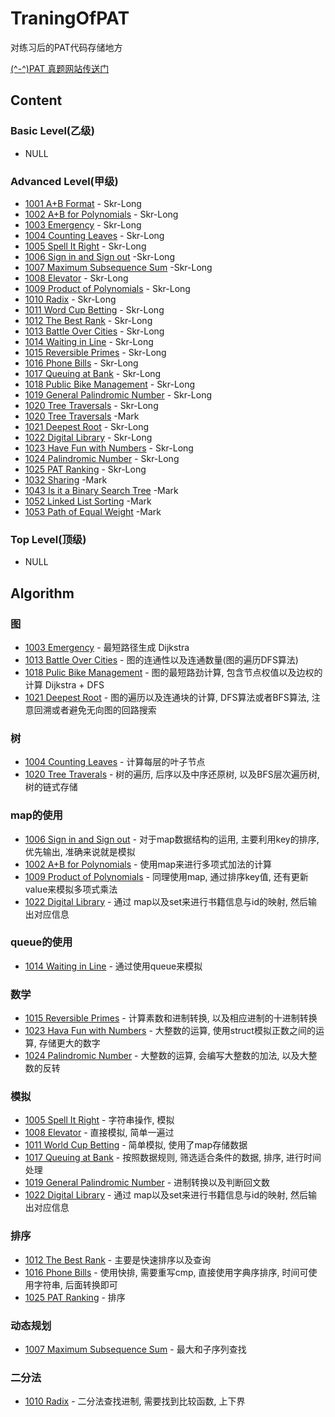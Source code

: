 # TraningOfPAT
对练习后的PAT代码存储地方

[(^-^)PAT 真题网站传送门](https://www.patest.cn/practice)

## Content

### Basic Level(乙级)

- NULL

### Advanced Level(甲级)

- [1001 A+B Format](./code/1001.md) - Skr-Long
- [1002 A+B for Polynomials](./code/1002.md) - Skr-Long
- [1003 Emergency](./code/1003.md) - Skr-Long
- [1004 Counting Leaves](./code/1004.md) - Skr-Long
- [1005 Spell It Right](./code/1005.md) - Skr-Long
- [1006 Sign in and Sign out](./code/1006.md) -Skr-Long
- [1007 Maximum Subsequence Sum](./code/1007.md) -Skr-Long
- [1008 Elevator](./code/1008.md) - Skr-Long
- [1009 Product of Polynomials](./code/1009.md) - Skr-Long
- [1010 Radix](./code/1010.md) - Skr-Long
- [1011 Word Cup Betting](./code/1010.md) - Skr-Long
- [1012 The Best Rank](./code/1012.md) - Skr-Long
- [1013 Battle Over Cities](./code/1013.md) - Skr-Long
- [1014 Waiting in Line](./code/1014.md) - Skr-Long
- [1015 Reversible Primes](./code/1015.md) - Skr-Long
- [1016 Phone Bills](./code/1016.md) - Skr-Long
- [1017 Queuing at Bank](./code/1017.md) - Skr-Long
- [1018 Public Bike Management](./code/1018.md) - Skr-Long
- [1019 General Palindromic Number](./code/1019.md) - Skr-Long
- [1020 Tree Traversals](./code/1020.md) - Skr-Long
- [1020 Tree Traversals](./code2/PAT_A1020.md) -Mark
- [1021 Deepest Root](./code/1021.md) - Skr-Long
- [1022 Digital Library](./code/1022.md) - Skr-Long
- [1023 Have Fun with Numbers](./code/1023.md) - Skr-Long
- [1024 Palindromic Number](./code/1024.md) - Skr-Long
- [1025 PAT Ranking](./code/1025.md) - Skr-Long
- [1032 Sharing](./code2/PAT_A1032.md) -Mark
- [1043 Is it a Binary Search Tree](./code2/PAT_A1043.md) -Mark
- [1052 Linked List Sorting](./code2/PAT_A1052.md) -Mark
- [1053 Path of Equal Weight](./code2/PAT_A1053.md) -Mark

### Top Level(顶级)

- NULL

## Algorithm

### 图

- [1003 Emergency](./code/1003.md) - 最短路径生成 Dijkstra
- [1013 Battle Over Cities](./code/1013.md) - 图的连通性以及连通数量(图的遍历DFS算法)
- [1018 Pulic Bike Management](./code/1018.md) - 图的最短路劲计算, 包含节点权值以及边权的计算 Dijkstra + DFS
- [1021 Deepest Root](./code/1021.md) - 图的遍历以及连通块的计算, DFS算法或者BFS算法, 注意回溯或者避免无向图的回路搜索

### 树

- [1004 Counting Leaves](./code/1004.md) - 计算每层的叶子节点
- [1020 Tree Traverals](./code/1020.md) - 树的遍历, 后序以及中序还原树, 以及BFS层次遍历树, 树的链式存储

### map的使用

- [1006 Sign in and Sign out](./code/1006.md) - 对于map数据结构的运用, 主要利用key的排序,优先输出, 准确来说就是模拟
- [1002 A+B for Polynomials](./code/1002.md) - 使用map来进行多项式加法的计算
- [1009 Product of Polynomials](./code/1009.md) - 同理使用map, 通过排序key值, 还有更新value来模拟多项式乘法
- [1022 Digital Library](./code/1022.md) - 通过 map以及set来进行书籍信息与id的映射, 然后输出对应信息

### queue的使用

- [1014 Waiting in Line](./code/1014.md) - 通过使用queue来模拟

### 数学

- [1015 Reversible Primes](./code/1015.md) - 计算素数和进制转换, 以及相应进制的十进制转换
- [1023 Hava Fun with Numbers](./code/1023.md) - 大整数的运算, 使用struct模拟正数之间的运算, 存储更大的数字
- [1024 Palindromic Number](./code/1024.md) - 大整数的运算, 会编写大整数的加法, 以及大整数的反转

### 模拟

- [1005 Spell It Right](./code/1005.md) - 字符串操作, 模拟
- [1008 Elevator](./code/1008.md) - 直接模拟, 简单一遍过
- [1011 World Cup Betting](./code/1011.md) - 简单模拟, 使用了map存储数据
- [1017 Queuing at Bank](./code/1017.md) - 按照数据规则, 筛选适合条件的数据, 排序, 进行时间处理
- [1019 General Palindromic Number](./code/1019.md) - 进制转换以及判断回文数
- [1022 Digital Library](./code/1022.md) - 通过 map以及set来进行书籍信息与id的映射, 然后输出对应信息

### 排序

- [1012 The Best Rank](./code/1012.md) - 主要是快速排序以及查询
- [1016 Phone Bills](./code/1016.md) - 使用快排, 需要重写cmp, 直接使用字典序排序, 时间可使用字符串, 后面转换即可
- [1025 PAT Ranking](./code/1025.md) - 排序

### 动态规划

- [1007 Maximum Subsequence Sum](./code/1007.md) - 最大和子序列查找

### 二分法

- [1010 Radix](./code/1010.md) - 二分法查找进制, 需要找到比较函数, 上下界

